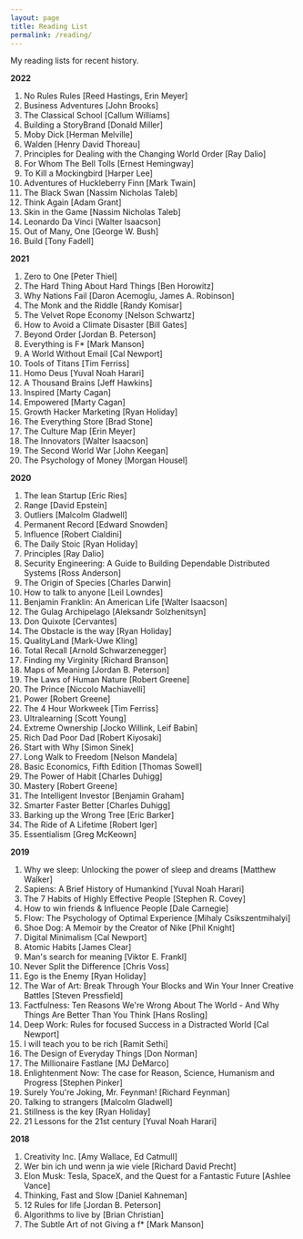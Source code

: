 ```yaml
---
layout: page
title: Reading List
permalink: /reading/
---
```


My reading lists for recent history. 

**2022**
1. No Rules Rules [Reed Hastings, Erin Meyer]
2. Business Adventures [John Brooks]
3. The Classical School [Callum Williams]
4. Building a StoryBrand [Donald Miller]
5. Moby Dick [Herman Melville]
6. Walden [Henry David Thoreau]
7. Principles for Dealing with the Changing World Order [Ray Dalio]
8. For Whom The Bell Tolls [Ernest Hemingway]
9. To Kill a Mockingbird [Harper Lee]
10. Adventures of Huckleberry Finn [Mark Twain]
11. The Black Swan [Nassim Nicholas Taleb]
12. Think Again [Adam Grant]
13. Skin in the Game [Nassim Nicholas Taleb]
14. Leonardo Da Vinci [Walter Isaacson]
15. Out of Many, One [George W. Bush]
16. Build [Tony Fadell]

**2021**

1. Zero to One [Peter Thiel]
2. The Hard Thing About Hard Things [Ben Horowitz]
3. Why Nations Fail [Daron Acemoglu, James A. Robinson]
4. The Monk and the Riddle [Randy Komisar]
5. The Velvet Rope Economy [Nelson Schwartz]
6. How to Avoid a Climate Disaster [Bill Gates]
7. Beyond Order [Jordan B. Peterson]
8. Everything is F* [Mark Manson]
9. A World Without Email [Cal Newport]
10. Tools of Titans [Tim Ferriss]
11. Homo Deus [Yuval Noah Harari]
12. A Thousand Brains [Jeff Hawkins]
13. Inspired [Marty Cagan]
14. Empowered [Marty Cagan]
15. Growth Hacker Marketing [Ryan Holiday]
16. The Everything Store [Brad Stone]
17. The Culture Map [Erin Meyer]
18. The Innovators [Walter Isaacson]
19. The Second World War [John Keegan]
20. The Psychology of Money [Morgan Housel]

**2020** 

1.	The lean Startup [Eric Ries]
2.	Range [David Epstein]
3.	Outliers [Malcolm Gladwell]
4.	Permanent Record [Edward Snowden]
5.	Influence [Robert Cialdini]
6.	The Daily Stoic [Ryan Holiday]
7.	Principles [Ray Dalio]
8.	Security Engineering: A Guide to Building Dependable Distributed Systems [Ross Anderson]
9.	The Origin of Species [Charles Darwin]
10.	How to talk to anyone [Leil Lowndes]
11.	Benjamin Franklin: An American Life [Walter Isaacson]
12.	The Gulag Archipelago [Aleksandr Solzhenitsyn]
13.	Don Quixote [Cervantes]
14.	The Obstacle is the way [Ryan Holiday]
15. QualityLand [Mark-Uwe Kling]
16.	Total Recall [Arnold Schwarzenegger]
17.	Finding my Virginity [Richard Branson]
18.	Maps of Meaning [Jordan B. Peterson]
19.	The Laws of Human Nature [Robert Greene]
20.	The Prince [Niccolo Machiavelli]
21.	Power [Robert Greene]
22.	The 4 Hour Workweek [Tim Ferriss]
23.	Ultralearning [Scott Young]
24.	Extreme Ownership [Jocko Willink, Leif Babin]
25.	Rich Dad Poor Dad [Robert Kiyosaki]
26.	Start with Why [Simon Sinek]
27.	Long Walk to Freedom [Nelson Mandela]
28.	Basic Economics, Fifth Edition [Thomas Sowell]
29.	The Power of Habit [Charles Duhigg]
30.	Mastery [Robert Greene]
31.	The Intelligent Investor [Benjamin Graham]
32.	Smarter Faster Better [Charles Duhigg]
33.	Barking up the Wrong Tree [Eric Barker]
34.	The Ride of A Lifetime [Robert Iger]
35.	Essentialism [Greg McKeown]

**2019** 

1.	Why we sleep: Unlocking the power of sleep and dreams [Matthew Walker]
2.	Sapiens: A Brief History of Humankind [Yuval Noah Harari]
3.	The 7 Habits of Highly Effective People [Stephen R. Covey]
4.	How to win friends & Influence People [Dale Carnegie]
5.	Flow: The Psychology of Optimal Experience [Mihaly Csikszentmihalyi]
6.	Shoe Dog: A Memoir by the Creator of Nike [Phil Knight]
7.	Digital Minimalism [Cal Newport]
8.	Atomic Habits [James Clear]
9.	Man's search for meaning [Viktor E. Frankl]
10.	Never Split the Difference [Chris Voss]
11.	Ego is the Enemy [Ryan Holiday]
12.	The War of Art: Break Through Your Blocks and Win Your Inner Creative Battles [Steven Pressfield]
13.	Factfulness: Ten Reasons We're Wrong About The World - And Why Things Are Better Than You Think [Hans Rosling]
14.	Deep Work: Rules for focused Success in a Distracted World [Cal Newport]
15.	I will teach you to be rich [Ramit Sethi]
16.	The Design of Everyday Things [Don Norman]
17.	The Millionaire Fastlane [MJ DeMarco]
18.	Enlightenment Now: The case for Reason, Science, Humanism and Progress [Stephen Pinker]
19.	Surely You're Joking, Mr. Feynman! [Richard Feynman]
20.	Talking to strangers [Malcolm Gladwell]
21.	Stillness is the key [Ryan Holiday]
22.	21 Lessons for the 21st century [Yuval Noah Harari]

**2018** 

1.	Creativity Inc. [Amy Wallace, Ed Catmull]
2.	Wer bin ich und wenn ja wie viele [Richard David Precht]
3.	Elon Musk: Tesla, SpaceX, and the Quest for a Fantastic Future [Ashlee Vance]
4.	Thinking, Fast and Slow [Daniel Kahneman]
5.	12 Rules for life [Jordan B. Peterson]
6.	Algorithms to live by [Brian Christian]
7.	The Subtle Art of not Giving a f* [Mark Manson]
